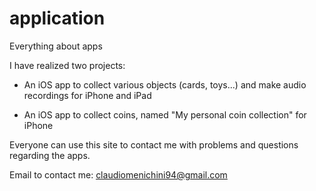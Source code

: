 # application
Everything about apps

I have realized two projects: 

- An iOS app to collect various objects (cards, toys...) and make audio recordings for iPhone and iPad

- An iOS app to collect coins, named "My personal coin collection" for iPhone

Everyone can use this site to contact me with problems and questions regarding the apps.

Email to contact me: claudiomenichini94@gmail.com
